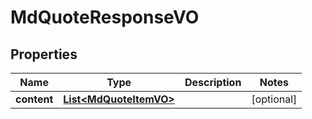 
# MdQuoteResponseVO

## Properties
Name | Type | Description | Notes
------------ | ------------- | ------------- | -------------
**content** | [**List&lt;MdQuoteItemVO&gt;**](MdQuoteItemVO.md) |  |  [optional]



